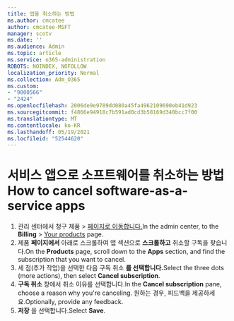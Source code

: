 ```yaml
---
title: 앱을 취소하는 방법
ms.author: cmcatee
author: cmcatee-MSFT
manager: scotv
ms.date: ''
ms.audience: Admin
ms.topic: article
ms.service: o365-administration
ROBOTS: NOINDEX, NOFOLLOW
localization_priority: Normal
ms.collection: Adm_O365
ms.custom:
- "9000566"
- "2424"
ms.openlocfilehash: 2006de9e9789dd080a45fa4962109690eb41d923
ms.sourcegitcommit: f4866e94918c7b591ad0cd3b58169d340bcc7f00
ms.translationtype: MT
ms.contentlocale: ko-KR
ms.lasthandoff: 05/19/2021
ms.locfileid: "52544620"
---
```

# <a name="how-to-cancel-software-as-a-service-apps"></a><span data-ttu-id="15d23-102">서비스 앱으로 소프트웨어를 취소하는 방법</span><span class="sxs-lookup"><span data-stu-id="15d23-102">How to cancel software-as-a-service apps</span></span>

1. <span data-ttu-id="15d23-103">관리 센터에서 청구 제품  >  [페이지로 이동합니다.](https://go.microsoft.com/fwlink/p/?linkid=842054)</span><span class="sxs-lookup"><span data-stu-id="15d23-103">In the admin center, to the **Billing** > [Your products](https://go.microsoft.com/fwlink/p/?linkid=842054) page.</span></span>
2. <span data-ttu-id="15d23-104">제품 **페이지에서** 아래로 스크롤하여 앱 섹션으로 **스크롤하고** 취소할 구독을 찾습니다.</span><span class="sxs-lookup"><span data-stu-id="15d23-104">On the **Products** page, scroll down to the **Apps** section, and find the subscription that you want to cancel.</span></span> 
3. <span data-ttu-id="15d23-105">세 점(추가 작업)을 선택한 다음 구독 취소 **를 선택합니다.**</span><span class="sxs-lookup"><span data-stu-id="15d23-105">Select the three dots (more actions), then select **Cancel subscription**.</span></span>
4. <span data-ttu-id="15d23-106">**구독 취소** 창에서 취소 이유를 선택합니다.</span><span class="sxs-lookup"><span data-stu-id="15d23-106">In the **Cancel subscription** pane, choose a reason why you're canceling.</span></span> <span data-ttu-id="15d23-107">원하는 경우, 피드백을 제공하세요.</span><span class="sxs-lookup"><span data-stu-id="15d23-107">Optionally, provide any feedback.</span></span>
5. <span data-ttu-id="15d23-108">**저장** 을 선택합니다.</span><span class="sxs-lookup"><span data-stu-id="15d23-108">Select **Save**.</span></span>